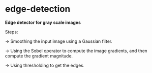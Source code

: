 # edge-detection

**Edge detector for gray scale images**

Steps:

-> Smoothing the input image using a Gaussian filter.

-> Using the Sobel operator to compute the image gradients, and then compute the gradient magnitude.

-> Using thresholding to get the edges.
